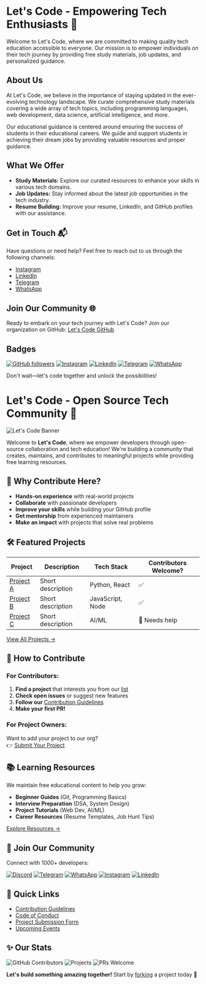 # Let's Code - Empowering Tech Enthusiasts 🚀

Welcome to Let's Code, where we are committed to making quality tech education accessible to everyone. Our mission is to empower individuals on their tech journey by providing free study materials, job updates, and personalized guidance.

## About Us
At Let's Code, we believe in the importance of staying updated in the ever-evolving technology landscape. We curate comprehensive study materials covering a wide array of tech topics, including programming languages, web development, data science, artificial intelligence, and more.

Our educational guidance is centered around ensuring the success of students in their educational careers. We guide and support students in achieving their dream jobs by providing valuable resources and proper guidance.

## What We Offer
- **Study Materials:** Explore our curated resources to enhance your skills in various tech domains.
- **Job Updates:** Stay informed about the latest job opportunities in the tech industry.
- **Resume Building:** Improve your resume, LinkedIn, and GitHub profiles with our assistance.

## Get in Touch 📬
Have questions or need help? Feel free to reach out to us through the following channels:

- [Instagram](https://www.instagram.com/lets__code/)
- [LinkedIn](https://www.linkedin.com/company/lets-code-forever/)
- [Telegram](https://t.me/offcampusjobsupdatess)
- [WhatsApp](https://chat.whatsapp.com/J2QG1qQg5Qc8euTvY0bt5s)

## Join Our Community 🌐
Ready to embark on your tech journey with Let's Code? Join our organization on GitHub: [Let's Code GitHub](https://github.com/Lets-code-with-us)

## Badges
[![GitHub followers](https://img.shields.io/github/followers/Lets-code-with-us?style=social)](https://github.com/Lets-code-with-us)
[![Instagram](https://img.shields.io/badge/Follow%20on-Instagram-orange)](https://www.instagram.com/lets__code/)
[![LinkedIn](https://img.shields.io/badge/Connect%20on-LinkedIn-blue)](https://www.linkedin.com/company/lets-code-forever/)
[![Telegram](https://img.shields.io/badge/Join%20on-Telegram-blue)](https://t.me/offcampusjobsupdatess)
[![WhatsApp](https://img.shields.io/badge/Join%20on-WhatsApp-green)](https://whatsapp.com/channel/0029Va9IblC7dmecjzkkn811)

Don't wait—let's code together and unlock the possibilities!

# Let's Code - Open Source Tech Community 🚀

![Let's Code Banner](https://via.placeholder.com/1200x400.png?text=Let's+Code+Open+Source+Community) <!-- Replace with actual banner image -->

Welcome to **Let's Code**, where we empower developers through open-source collaboration and tech education! We're building a community that creates, maintains, and contributes to meaningful projects while providing free learning resources.

## 🌟 Why Contribute Here?

- **Hands-on experience** with real-world projects
- **Collaborate** with passionate developers
- **Improve your skills** while building your GitHub profile
- **Get mentorship** from experienced maintainers
- **Make an impact** with projects that solve real problems

## 🛠 Featured Projects

| Project | Description | Tech Stack | Contributors Welcome? |
|---------|-------------|------------|----------------------|
| [Project A](link) | Short description | Python, React | ✅ |
| [Project B](link) | Short description | JavaScript, Node | ✅ |
| [Project C](link) | Short description | AI/ML | 🔧 Needs help |

[View All Projects →](https://github.com/Lets-code-with-us)

## 🚀 How to Contribute

### For Contributors:
1. **Find a project** that interests you from our [list](link)
2. **Check open issues** or suggest new features
3. **Follow our** [Contribution Guidelines](link)
4. **Make your first PR!**

### For Project Owners:
Want to add your project to our org?  
👉 [Submit Your Project](https://forms.gle/your-form-link)

## 📚 Learning Resources

We maintain free educational content to help you grow:

- **Beginner Guides** (Git, Programming Basics)
- **Interview Preparation** (DSA, System Design)
- **Project Tutorials** (Web Dev, AI/ML)
- **Career Resources** (Resume Templates, Job Hunt Tips)

[Explore Resources →](link)

## 💬 Join Our Community

Connect with 1000+ developers:

[![Discord](https://img.shields.io/badge/Discord-Community-blue?logo=discord)]([your-discord-link](https://discord.com/invite/XRBheB9QF9))
[![Telegram](https://img.shields.io/badge/Telegram-Chat-blue?logo=telegram)](https://t.me/offcampusjobsupdatess)
[![WhatsApp](https://img.shields.io/badge/WhatsApp-Group-green?logo=whatsapp)](https://chat.whatsapp.com/J2QG1qQg5Qc8euTvY0bt5s)
[![Instagram](https://img.shields.io/badge/Instagram-Follow-orange?logo=instagram)](https://www.instagram.com/lets__code/)
[![LinkedIn](https://img.shields.io/badge/LinkedIn-Connect-blue?logo=linkedin)](https://www.linkedin.com/company/lets-code-forever/)

## 📌 Quick Links

- [Contribution Guidelines](link)
- [Code of Conduct](link)
- [Project Submission Form](link)
- [Upcoming Events](link)

## ✨ Our Stats

![GitHub Contributors](https://img.shields.io/github/contributors/Lets-code-with-us?style=flat-square)
![Projects](https://img.shields.io/badge/Projects-10+-blue?style=flat-square)
![PRs Welcome](https://img.shields.io/badge/PRs-Welcome-green?style=flat-square)

**Let's build something amazing together!** Start by [forking](https://github.com/Lets-code-with-us) a project today 🎉
